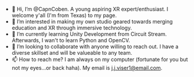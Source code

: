 - 👋 Hi, I’m @CapnCoben. A young aspiring XR expert/enthusiast. I welcome y'all (I'm from Texas) to my page.
- 👀 I’m interested in making my own studio geared towards merging education and XR through immersive technology.
- 🌱 I’m currently learning Unity Development from Circuit Stream. Afterwards, I wan't to learn Python and OpenCV.
- 💞️ I’m looking to collaborate with anyone willing to reach out. I have a diverse skillset and will be valueable to any team.
- 📫 How to reach me? I am always on my computer (fortunate for you but not my eyes...or back haha). My email is j.j.viser1@email.com.

<!---
CapnCoben/CapnCoben is a ✨ special ✨ repository because its `README.md` (this file) appears on your GitHub profile.
You can click the Preview link to take a look at your changes.
--->
